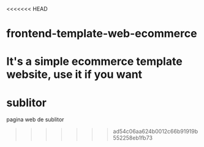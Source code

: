 <<<<<<< HEAD
# frontend-template-web-ecommerce
It's a simple ecommerce template website, use it if you want
=======
# sublitor
pagina web de sublitor
>>>>>>> ad54c06aa624b0012c66b91919b552258eb1fb73
